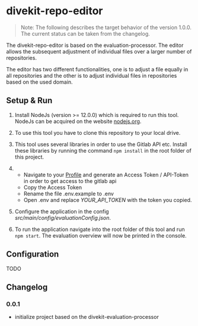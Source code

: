 # divekit-repo-editor

> Note: The following describes the target behavior of the version 1.0.0.
> The current status can be taken from the changelog.

The divekit-repo-editor is based on the evaluation-processor. The editor allows the subsequent adjustment of individual
files over a larger number of repositories.

The editor has two different functionalities, one is to adjust a file equally in all repositories and the other is to
adjust individual files in repositories based on the used domain.

## Setup & Run

1. Install NodeJs (version >= 12.0.0) which is required to run this tool. NodeJs can be acquired on the
   website [nodejs.org](https://nodejs.org/en/download/).

2. To use this tool you have to clone this repository to your local drive.

3. This tool uses several libraries in order to use the Gitlab API etc. Install these libraries by running the
   command ```npm install``` in the root folder of this project.

4.
    - Navigate to your [Profile](https://git.st.archi-lab.io/-/profile/personal_access_tokens) and generate an Access Token / API-Token in
      order to get access to the gitlab api
    - Copy the Access Token
    - Rename the file .env.example to .env
    - Open .env and replace *YOUR_API_TOKEN* with the token you copied.

5. Configure the application in the config *src/main/config/evaluationConfig.json*.

6. To run the application navigate into the root folder of this tool and run ```npm start```. The evaluation overview
   will now be printed in the console.

## Configuration

TODO

## Changelog

### 0.0.1

- initialize project based on the divekit-evaluation-processor
